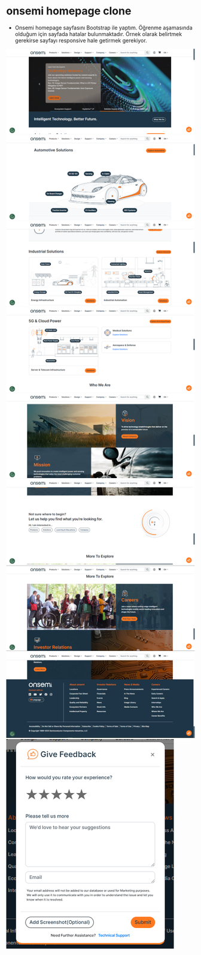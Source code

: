 # onsemi homepage clone

* Onsemi homepage sayfasını Bootstrap ile yaptım. Öğrenme aşamasında olduğum için sayfada hatalar bulunmaktadır. Örnek olarak belirtmek gerekirse sayfayı responsive hale getirmek gerekiyor.

<img src="img/onsemi-screenshot-1.png" alt="">
<img src="img/onsemi-screenshot-2.png" alt="">
<img src="img/onsemi-screenshot-3.png" alt="">
<img src="img/onsemi-screenshot-4.png" alt="">
<img src="img/onsemi-screenshot-5.png" alt="">
<img src="img/onsemi-screenshot-6.png" alt="">
<img src="img/onsemi-screenshot-7.png" alt="">
<img src="img/onsemi-screenshot-8.png" alt="">
<img src="img/onsemi-screenshot-9.png" alt="">